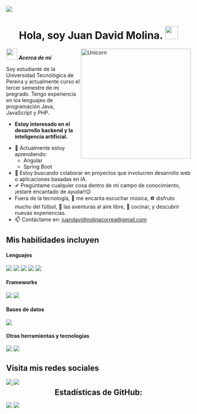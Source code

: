 <img src="https://user-images.githubusercontent.com/73097560/115834477-dbab4500-a447-11eb-908a-139a6edaec5c.gif">

<h1 align="center">Hola, soy Juan David Molina. <img src="https://media.giphy.com/media/hvRJCLFzcasrR4ia7z/giphy.gif" width="35"></h1>

<img align="right" width=300px alt="Unicorn" src="https://media0.giphy.com/media/v1.Y2lkPTc5MGI3NjExcWIweWFtaGF0aDFld3piOGYxeWdib3p1dHY3dzBmdm81b2twOWxkbiZlcD12MV9pbnRlcm5hbF9naWZfYnlfaWQmY3Q9Zw/78XCFBGOlS6keY1Bil/giphy.webp" />

<img src="https://media.giphy.com/media/ObNTw8Uzwy6KQ/giphy.gif" width="30px">&nbsp;***Acerca de mí***


Soy estudiante de la Universidad Tecnológica de Pereira y actualmente curso el tercer semestre de mi pregrado. Tengo experiencia en los lenguajes de programación Java, JavaScript y PHP.
* **Estoy interesado en el desarrollo backend y la inteligencia artificial.**
- 🌱 Actualmente estoy aprendiendo:
  - Angular
  - Spring Boot
- 👯 Estoy buscando colaborar en proyectos que involucren desarrollo web o aplicaciones basadas en IA.
- ✔ Pregúntame cualquier cosa dentro de mi campo de conocimiento, ¡estaré encantado de ayudar!😉<br>
- Fuera de la tecnología, 🎵 me encanta escuchar música, ⚽ disfruto mucho del fútbol, 🌄 las aventuras al aire libre, 🍳 cocinar, y descubrir nuevas experiencias.
- 📫 Contáctame en: juandavidmolinacorrea@gmail.com

## Mis habilidades incluyen

<h4> Lenguajes </h4>
<span> 
  <img src="https://img.shields.io/badge/HTML5-E34F26?style=for-the-badge&logo=html5&logoColor=white">
  <img src="https://img.shields.io/badge/CSS3-1572B6?style=for-the-badge&logo=css3&logoColor=white">
  <img src="https://img.shields.io/badge/JavaScript-F7DF1E?style=for-the-badge&logo=javascript&logoColor=black">
  <img src="https://img.shields.io/badge/Java-ED8B00?style=for-the-badge&logo=java&logoColor=white">

  <img src="https://img.shields.io/badge/PHP-777BB4?style=for-the-badge&logo=php&logoColor=white">
</span>

<h4> Frameworks </h4>
<span>
  <img src="https://img.shields.io/badge/react-%2320232a.svg?style=for-the-badge&logo=react&logoColor=%2361DAFB">
  <img src="https://img.shields.io/badge/laravel-%23FF2D20.svg?style=for-the-badge&logo=laravel&logoColor=white">
</span>

<h4> Bases de datos </h4>
<span>
  <img src="https://img.shields.io/badge/MySQL-00000F?style=for-the-badge&logo=mysql&logoColor=white">
</span>

<h4> Otras herramientas y tecnologías </h4>
<span>
  <img src="https://img.shields.io/badge/Git-F05032?style=for-the-badge&logo=git&logoColor=white">
  <img src="https://img.shields.io/badge/Xampp-F37623?style=for-the-badge&logo=xampp&logoColor=white">
</span>

## Visita mis redes sociales
<a href="https://www.instagram.com/molinadev___2004/">
  <img src="https://img.shields.io/badge/Instagram-%23E4405F.svg?style=for-the-badge&logo=Instagram&logoColor=white">
</a>  
<a href="https://www.linkedin.com/">
  <img src="https://img.shields.io/badge/linkedin-%230077B5.svg?style=for-the-badge&logo=linkedin&logoColor=white">
</a>



<h2 align="center" style="margin: 5px 10px;">Estadísticas de GitHub:</h2> 

[![](https://github-readme-stats.vercel.app/api?username=ElViejoMoli2004&show_icons=true&theme=tokyonight&hide_border=true&locale=en)](https://github.com/ElViejoMoli2004)
[![](https://github-readme-streak-stats.herokuapp.com/?user=ElViejoMoli2004&theme=material-palenight)](https://github.com/ElViejoMoli2004)
</div>
